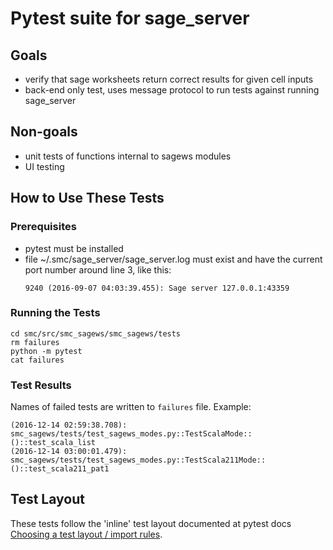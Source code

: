 # Pytest suite for sage_server

## Goals

- verify that sage worksheets return correct results for given cell inputs
- back-end only test, uses message protocol to run tests against running sage_server

## Non-goals

- unit tests of functions internal to sagews modules
- UI testing

## How to Use These Tests

### Prerequisites

- pytest must be installed
- file ~/.smc/sage_server/sage_server.log must exist and have the
   current port number around line 3, like this:
   ```
   9240 (2016-09-07 04:03:39.455): Sage server 127.0.0.1:43359
   ```

### Running the Tests

```
cd smc/src/smc_sagews/smc_sagews/tests
rm failures
python -m pytest
cat failures
```

### Test Results

Names of failed tests are written to `failures` file. Example:
```
(2016-12-14 02:59:38.708): smc_sagews/tests/test_sagews_modes.py::TestScalaMode::()::test_scala_list
(2016-12-14 03:00:01.479): smc_sagews/tests/test_sagews_modes.py::TestScala211Mode::()::test_scala211_pat1
```


## Test Layout

These tests follow the 'inline' test layout documented at pytest docs [Choosing a test layout / import rules](http://doc.pytest.org/en/latest/goodpractices.html#choosing-a-test-layout-import-rules).

